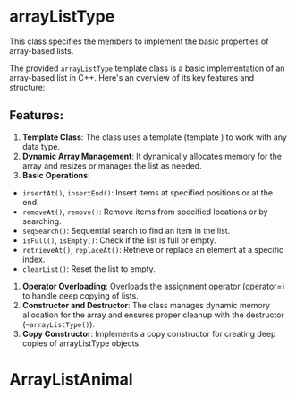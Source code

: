 # arrayListType
This class specifies the members to implement the basic properties of array-based lists.

The provided `arrayListType` template class is a basic implementation of an array-based list in C++. Here's an overview of its key features and structure:

## Features:
1. **Template Class**: The class uses a template (template <class elemType>) to work with any data type.
1. **Dynamic Array Management**: It dynamically allocates memory for the array and resizes or manages the list as needed.
1. **Basic Operations**:
  - `insertAt()`, `insertEnd()`: Insert items at specified positions or at the end.
  - `removeAt()`, `remove()`: Remove items from specified locations or by searching.
  - `seqSearch()`: Sequential search to find an item in the list.
  - `isFull()`, `isEmpty()`: Check if the list is full or empty.
  - `retrieveAt()`, `replaceAt()`: Retrieve or replace an element at a specific index.
  - `clearList()`: Reset the list to empty.
1. **Operator Overloading**: Overloads the assignment operator (operator=) to handle deep copying of lists.
1. **Constructor and Destructor**: The class manages dynamic memory allocation for the array and ensures proper cleanup with the destructor (`~arrayListType()`).
1. **Copy Constructor**: Implements a copy constructor for creating deep copies of arrayListType objects.
# ArrayListAnimal
